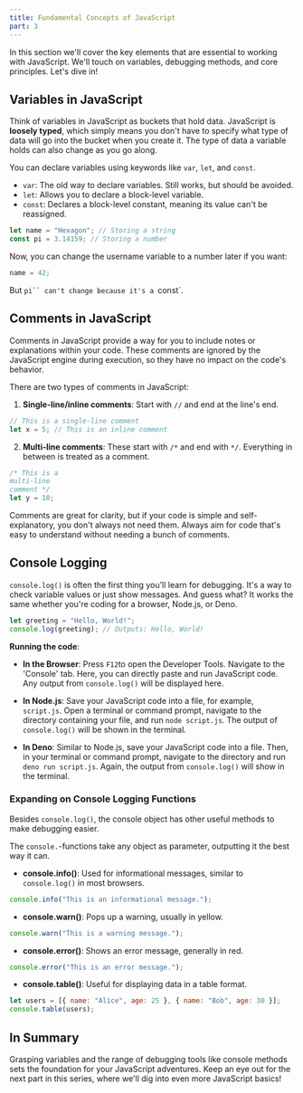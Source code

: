 ```yaml
---
title: Fundamental Concepts of JavaScript
part: 3
---
```


In this section we'll cover the key elements that are essential to working with
JavaScript. We'll touch on variables, debugging methods, and core principles.
Let's dive in!

## Variables in JavaScript

Think of variables in JavaScript as buckets that hold data. JavaScript is **loosely typed**, which simply means you don't have to specify what type of data will go into the bucket when you create it. The type of data a variable holds can also change as you go along.

You can declare variables using keywords like `var`, `let`, and `const`.

- `var`: The old way to declare variables. Still works, but should be avoided.
- `let`: Allows you to declare a block-level variable.
- `const`: Declares a block-level constant, meaning its value can't be
  reassigned.

```javascript
let name = "Hexagon"; // Storing a string
const pi = 3.14159; // Storing a number
```

Now, you can change the username variable to a number later if you want:

```javascript
name = 42;
```

But `pi`` can't change because it's a `const`.

## Comments in JavaScript

Comments in JavaScript provide a way for you to include notes or explanations
within your code. These comments are ignored by the JavaScript engine during
execution, so they have no impact on the code's behavior.

There are two types of comments in JavaScript:

1. **Single-line/inline comments**: Start with `//` and end at the line's end.

```javascript
// This is a single-line comment
let x = 5; // This is an inline comment
```

2. **Multi-line comments**: These start with `/*` and end with `*/`. Everything
   in between is treated as a comment.

```javascript
/* This is a
multi-line
comment */
let y = 10;
```

Comments are great for clarity, but if your code is simple and self-explanatory, you don't always not need them. Always aim for code that's easy to understand without needing a bunch of comments.

## Console Logging

`console.log()` is often the first thing you'll learn for debugging. It's a way to check variable values or just show messages. And guess what? It works the same whether you're coding for a browser, Node.js, or Deno.

```javascript
let greeting = "Hello, World!";
console.log(greeting); // Outputs: Hello, World!
```

**Running the code**:

- **In the Browser**: Press `F12`to open the Developer Tools. Navigate to the
  'Console' tab. Here, you can directly paste and run JavaScript code. Any
  output from `console.log()` will be displayed here.

- **In Node.js**: Save your JavaScript code into a file, for example,
  `script.js`. Open a terminal or command prompt, navigate to the directory
  containing your file, and run `node script.js`. The output of `console.log()`
  will be shown in the terminal.

- **In Deno**: Similar to Node.js, save your JavaScript code into a file. Then,
  in your terminal or command prompt, navigate to the directory and run
  `deno run script.js`. Again, the output from `console.log()` will show in
  the terminal.

### Expanding on Console Logging Functions

Besides `console.log()`, the console object has other useful methods to make debugging easier.

The `console.`-functions take any object as parameter, outputting it the best
way it can.

- **console.info()**: Used for informational messages, similar to
  `console.log()` in most browsers.

```javascript
console.info("This is an informational message.");
```

- **console.warn()**: Pops up a warning, usually in yellow.

```javascript
console.warn("This is a warning message.");
```

- **console.error()**: Shows an error message, generally in red.

```javascript
console.error("This is an error message.");
```

- **console.table()**: Useful for displaying data in a table format.

```javascript
let users = [{ name: "Alice", age: 25 }, { name: "Bob", age: 30 }];
console.table(users);
```

## In Summary

Grasping variables and the range of debugging tools like console methods sets the foundation for your JavaScript adventures. Keep an eye out for the next part in this series, where we'll dig into even more JavaScript basics!